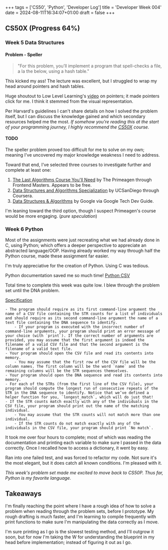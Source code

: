+++
tags = ['CS50', 'Python', 'Developer Log']
title = 'Developer Week 004'
date = 2024-08-11T16:34:07+01:00
draft = false
+++

## CS50X (Progress 64%)

### Week 5 Data Structures

#### Problem - Speller

> "For this problem, you’ll implement a program that spell-checks a file, a la the below, using a hash table."

This kicked my ass! The lecture was excellent, but I struggled to wrap my head around pointers and hash tables.

Huge shoutout to Low Level Learning's [video](https://www.youtube.com/watch?v=2ybLD6_2gKM) on pointers; it made pointers click for me. I think it stemmed from the visual representation.

Per Harvard's guidelines I can't share details on how I solved the problem itself, but I can discuss the knowledge gained and which secondary resources helped me the most. _If somehow you're reading this at the start of your programming journey, I highly recommend the [CS50X](https://cs50.harvard.edu/x/2024/) course._

#### TODO

The speller problem proved too difficult for me to solve on my own; meaning I've uncovered my major knowledge weakness I need to address.

Toward that end, I've selected three courses to investigate further and complete at least one:

1. [The Last Algorithms Course You'll Need](https://frontendmasters.com/courses/algorithms/) by The Primeagen through Frontend Masters. Appears to be free.
2. [Data Structures and Algorithms Specialization](https://www.coursera.org/specializations/data-structures-algorithms) by UCSanDiego through Coursera.
3. [Data Structures & Algorithms](https://techdevguide.withgoogle.com/paths/data-structures-and-algorithms/) by Google via Google Tech Dev Guide.

I'm leaning toward the third option, though I suspect Primeagen's course would be more engaging. (_pure speculation_)

### Week 6 Python

Most of the assignments were just recreating what we had already done in C, using Python; which offers a deeper perspective to appreciate an abstracted language/OOP. Having already worked my way through half the Python course, made these assignment far easier.

I'm truly appreciative for the creation of Python. Using C was tedious.

Python documentation saved me so much time!
[Python CSV](https://docs.python.org/3/library/csv.html)

Total time to complete this week was quite low. I blew through the problem set until the DNA problem.

[Specification](https://cs50.harvard.edu/x/2024/psets/6/dna/#specification)

```
- The program should require as its first command-line argument the name of a CSV file containing the STR counts for a list of individuals and should require as its second command-line argument the name of a text file containing the DNA sequence to identify.
    - If your program is executed with the incorrect number of command-line arguments, your program should print an error message of your choice (with `print`). If the correct number of arguments are provided, you may assume that the first argument is indeed the filename of a valid CSV file and that the second argument is the filename of a valid text file.
- Your program should open the CSV file and read its contents into memory.
    - You may assume that the first row of the CSV file will be the column names. The first column will be the word `name` and the remaining columns will be the STR sequences themselves.
- Your program should open the DNA sequence and read its contents into memory.
- For each of the STRs (from the first line of the CSV file), your program should compute the longest run of consecutive repeats of the STR in the DNA sequence to identify. Notice that we’ve defined a helper function for you, `longest_match`, which will do just that!
- If the STR counts match exactly with any of the individuals in the CSV file, your program should print out the name of the matching individual.
    - You may assume that the STR counts will not match more than one individual.
    - If the STR counts do not match exactly with any of the individuals in the CSV file, your program should print `No match`.
```

It took me over four hours to complete; most of which was reading the documentation and printing each variable to make sure I passed in the data correctly. Once I recalled how to access a dictionary, it went by easy.

Ran into one failed test, and was forced to refactor my code. Not sure it's the most elegant, but it does catch all known conditions. I'm pleased with it.

_This week's problem set made me excited to move back to CS50P. Thus far, Python is my favorite language._

## Takeaways

I'm finally reaching the point where I have a rough idea of how to solve a problem when reading through the problem sets, before I prototype. My rough drafting is much faster, and I'm learning to compile frequently with print functions to make sure I'm manipulating the data correctly as I move.

I'm sure printing as I go is the slowest testing method, and I'll outgrow it soon, but for now I'm taking the W for understanding the blueprint in my head before implementation; instead of figuring it out as I go.
